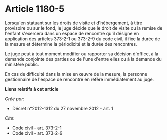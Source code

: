 # Article 1180-5

Lorsqu'en statuant sur les droits de visite et d'hébergement, à titre provisoire ou sur le fond, le juge décide que le droit
de visite ou la remise de l'enfant s'exercera dans un espace de rencontre qu'il désigne en application des articles 373-2-1
ou 373-2-9 du code civil, il fixe la durée de la mesure et détermine la périodicité et la durée des rencontres. 

Le juge peut à tout moment modifier ou rapporter sa décision d'office, à la demande conjointe des parties ou de l'une d'entre
elles ou à la demande du ministère public. 

En cas de difficulté dans la mise en œuvre de la mesure, la personne gestionnaire de l'espace de rencontre en réfère
immédiatement au juge.

**Liens relatifs à cet article**

_Créé par_:

  - Décret n°2012-1312 du 27 novembre 2012 - art. 1

_Cite_:

  - Code civil - art. 373-2-1
  - Code civil - art. 373-2-9
